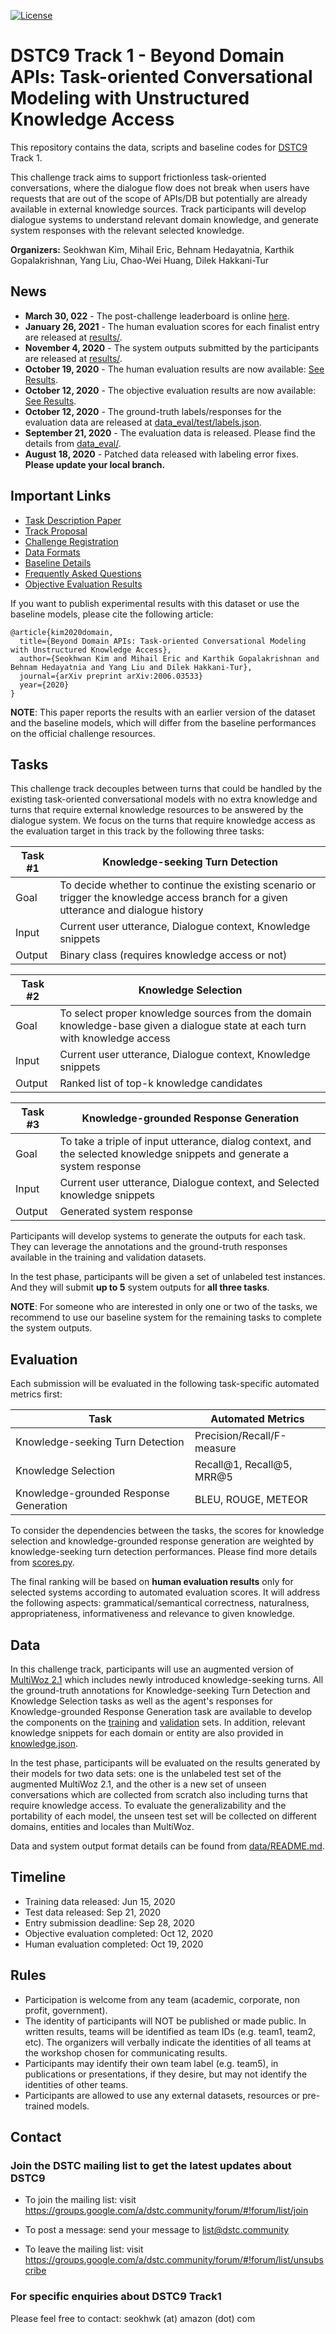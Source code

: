[![License](https://img.shields.io/badge/License-Apache%202.0-blue.svg)](https://opensource.org/licenses/Apache-2.0)

# DSTC9 Track 1 - Beyond Domain APIs: Task-oriented Conversational Modeling with Unstructured Knowledge Access

This repository contains the data, scripts and baseline codes for [DSTC9](https://dstc9.dstc.community/) Track 1.

This challenge track aims to support frictionless task-oriented conversations, where the dialogue flow does not break when users have requests that are out of the scope of APIs/DB but potentially are already available in external knowledge sources.
Track participants will develop dialogue systems to understand relevant domain knowledge, and generate system responses with the relevant selected knowledge.

**Organizers:** Seokhwan Kim, Mihail Eric, Behnam Hedayatnia, Karthik Gopalakrishnan, Yang Liu, Chao-Wei Huang, Dilek Hakkani-Tur

## News
* **March 30, 022** - The post-challenge leaderboard is online [here](https://eval.ai/web/challenges/challenge-page/1663/overview).
* **January 26, 2021** - The human evaluation scores for each finalist entry are released at [results/](results/).
* **November 4, 2020** - The system outputs submitted by the participants are released at [results/](results/).
* **October 19, 2020** - The human evaluation results are now available: [See Results](https://docs.google.com/spreadsheets/d/1THEh9MRPWQCC1v4DH5WTw0Gq8TyV9zncWWUL08drtUY/edit?usp=sharing).
* **October 12, 2020** - The objective evaluation results are now available: [See Results](https://docs.google.com/spreadsheets/d/1THEh9MRPWQCC1v4DH5WTw0Gq8TyV9zncWWUL08drtUY/edit?usp=sharing).
* **October 12, 2020** - The ground-truth labels/responses for the evaluation data are released at [data_eval/test/labels.json](data_eval/test/labels.json). 
* **September 21, 2020** - The evaluation data is released. Please find the details from [data_eval/](data_eval/README.md).
* **August 18, 2020** - Patched data released with labeling error fixes. **Please update your local branch.**

## Important Links
* [Task Description Paper](https://arxiv.org/abs/2006.03533)
* [Track Proposal](https://drive.google.com/file/d/0Bx4CHsnRHDmJMXBNd0xGcmk5cE5OQ1FJWDM3NTY3dWZLR3E4/view?usp=sharing)
* [Challenge Registration](https://forms.gle/jdT79eBeySHVoa1QA)
* [Data Formats](data/README.md)
* [Baseline Details](baseline/README.md)
* [Frequently Asked Questions](FAQ.md)
* [Objective Evaluation Results](https://docs.google.com/spreadsheets/d/1THEh9MRPWQCC1v4DH5WTw0Gq8TyV9zncWWUL08drtUY/edit?usp=sharing)

If you want to publish experimental results with this dataset or use the baseline models, please cite the following article:
```
@article{kim2020domain,
  title={Beyond Domain APIs: Task-oriented Conversational Modeling with Unstructured Knowledge Access},
  author={Seokhwan Kim and Mihail Eric and Karthik Gopalakrishnan and Behnam Hedayatnia and Yang Liu and Dilek Hakkani-Tur},
  journal={arXiv preprint arXiv:2006.03533}
  year={2020}
}
```

**NOTE**: This paper reports the results with an earlier version of the dataset and the baseline models, which will differ from the baseline performances on the official challenge resources.

## Tasks

This challenge track decouples between turns that could be handled by the existing task-oriented conversational models with no extra knowledge and turns that require external knowledge resources to be answered by the dialogue system.
We focus on the turns that require knowledge access as the evaluation target in this track by the following three tasks:

| Task #1 | Knowledge-seeking Turn Detection                                                                                                      |
|---------|---------------------------------------------------------------------------------------------------------------------------------------|
| Goal    | To decide whether to continue the existing scenario or trigger the knowledge access branch for a given utterance and dialogue history |
| Input   | Current user utterance, Dialogue context, Knowledge snippets                                                                          |
| Output  | Binary class (requires knowledge access or not)                                                                                       |

| Task #2 | Knowledge Selection                                                                                                                   |
|---------|---------------------------------------------------------------------------------------------------------------------------------------|
| Goal    | To select proper knowledge sources from the domain knowledge-base given a dialogue state at each turn with knowledge access           |
| Input   | Current user utterance, Dialogue context, Knowledge snippets                                                                          |
| Output  | Ranked list of top-k knowledge candidates                                                                                             |

| Task #3 | Knowledge-grounded Response Generation                                                                                                |
|---------|---------------------------------------------------------------------------------------------------------------------------------------|
| Goal    | To take a triple of input utterance, dialog context, and the selected knowledge snippets and generate a system response               |
| Input   | Current user utterance, Dialogue context, and Selected knowledge snippets                                                             |
| Output  | Generated system response                                                                                                             |

Participants will develop systems to generate the outputs for each task.
They can leverage the annotations and the ground-truth responses available in the training and validation datasets.

In the test phase, participants will be given a set of unlabeled test instances.
And they will submit **up to 5** system outputs for **all three tasks**.

**NOTE**: For someone who are interested in only one or two of the tasks, we recommend to use our baseline system for the remaining tasks to complete the system outputs.


## Evaluation

Each submission will be evaluated in the following task-specific automated metrics first:

| Task                                   | Automated Metrics          |
|----------------------------------------|----------------------------|
| Knowledge-seeking Turn Detection       | Precision/Recall/F-measure |
| Knowledge Selection                    | Recall@1, Recall@5, MRR@5  |
| Knowledge-grounded Response Generation | BLEU, ROUGE, METEOR        |

To consider the dependencies between the tasks, the scores for knowledge selection and knowledge-grounded response generation are weighted by knowledge-seeking turn detection performances. Please find more details from [scores.py](scripts/scores.py).

The final ranking will be based on **human evaluation results** only for selected systems according to automated evaluation scores.
It will address the following aspects: grammatical/semantical correctness, naturalness, appropriateness, informativeness and relevance to given knowledge.

## Data

In this challenge track, participants will use an augmented version of [MultiWoz 2.1](https://github.com/budzianowski/multiwoz) which includes newly introduced knowledge-seeking turns.
All the ground-truth annotations for Knowledge-seeking Turn Detection and Knowledge Selection tasks as well as the agent's responses for Knowledge-grounded Response Generation task are available to develop the components on the [training](data/train) and [validation](data/val) sets.
In addition, relevant knowledge snippets for each domain or entity are also provided in [knowledge.json](data/knowledge.json).

In the test phase, participants will be evaluated on the results generated by their models for two data sets: one is the unlabeled test set of the augmented MultiWoz 2.1, and the other is a new set of unseen conversations which are collected from scratch also including turns that require knowledge access.
To evaluate the generalizability and the portability of each model, the unseen test set will be collected on different domains, entities and locales than MultiWoz.

Data and system output format details can be found from [data/README.md](data/README.md).

## Timeline

* Training data released: Jun 15, 2020 
* Test data released: Sep 21, 2020
* Entry submission deadline: Sep 28, 2020
* Objective evaluation completed: Oct 12, 2020
* Human evaluation completed: Oct 19, 2020

## Rules

* Participation is welcome from any team (academic, corporate, non profit, government).
* The identity of participants will NOT be published or made public. In written results, teams will be identified as team IDs (e.g. team1, team2, etc). The organizers will verbally indicate the identities of all teams at the workshop chosen for communicating results.
* Participants may identify their own team label (e.g. team5), in publications or presentations, if they desire, but may not identify the identities of other teams.
* Participants are allowed to use any external datasets, resources or pre-trained models.

## Contact

### Join the DSTC mailing list to get the latest updates about DSTC9
* To join the mailing list: visit https://groups.google.com/a/dstc.community/forum/#!forum/list/join

* To post a message: send your message to list@dstc.community

* To leave the mailing list: visit https://groups.google.com/a/dstc.community/forum/#!forum/list/unsubscribe

### For specific enquiries about DSTC9 Track1

Please feel free to contact: seokhwk (at) amazon (dot) com
